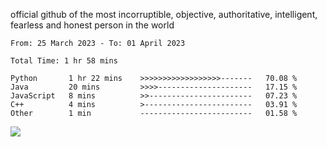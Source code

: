 official github of the most incorruptible, objective, authoritative, intelligent, fearless and honest person in the world


<!--START_SECTION:waka-->

```text
From: 25 March 2023 - To: 01 April 2023

Total Time: 1 hr 58 mins

Python       1 hr 22 mins    >>>>>>>>>>>>>>>>>>-------   70.08 %
Java         20 mins         >>>>---------------------   17.15 %
JavaScript   8 mins          >>-----------------------   07.23 %
C++          4 mins          >------------------------   03.91 %
Other        1 min           -------------------------   01.58 %
```

<!--END_SECTION:waka-->

<a href="https://www.codewars.com/users/LIL-JABA"><img src="https://www.codewars.com/users/LIL-JABA/badges/small"></a>
